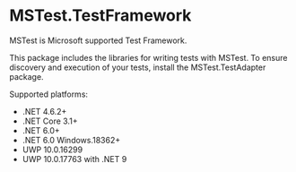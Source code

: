 # MSTest.TestFramework

MSTest is Microsoft supported Test Framework.

This package includes the libraries for writing tests with MSTest. To ensure discovery and execution of your tests, install the MSTest.TestAdapter package.

Supported platforms:

- .NET 4.6.2+
- .NET Core 3.1+
- .NET 6.0+
- .NET 6.0 Windows.18362+
- UWP 10.0.16299
- UWP 10.0.17763 with .NET 9
